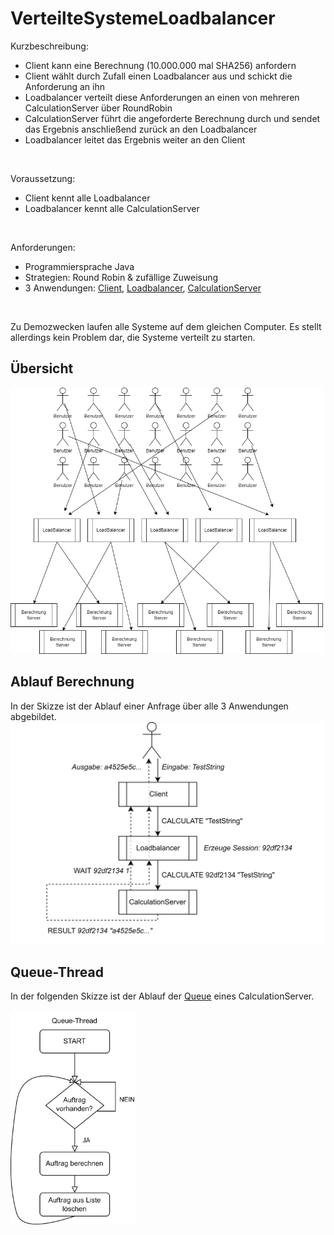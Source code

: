 # VerteilteSystemeLoadbalancer

Kurzbeschreibung:
- Client kann eine Berechnung (10.000.000 mal SHA256) anfordern
- Client wählt durch Zufall einen Loadbalancer aus und schickt die Anforderung an ihn
- Loadbalancer verteilt diese Anforderungen an einen von mehreren CalculationServer über RoundRobin
- CalculationServer führt die angeforderte Berechnung durch und sendet das Ergebnis anschließend zurück an den Loadbalancer
- Loadbalancer leitet das Ergebnis weiter an den Client
<br/>

Voraussetzung:
- Client kennt alle Loadbalancer
- Loadbalancer kennt alle CalculationServer
<br/>

Anforderungen:
- Programmiersprache Java
- Strategien: Round Robin & zufällige Zuweisung
- 3 Anwendungen: [Client](src/de/dhbw/loadbalancer/system/Client.java), [Loadbalancer](src/de/dhbw/loadbalancer/system/Loadbalancer.java), [CalculationServer](src/de/dhbw/loadbalancer/system/CalculationServer.java)

<br/>



Zu Demozwecken laufen alle Systeme auf dem gleichen Computer. Es stellt allerdings kein Problem dar, die Systeme verteilt zu starten.

## Übersicht
<img src="skizze.png" alt="skizze" width="500"/>

## Ablauf Berechnung
In der Skizze ist der Ablauf einer Anfrage über alle 3 Anwendungen abgebildet.
<img src="ablauf.png" alt="ablauf" width="500"/>

## Queue-Thread
In der folgenden Skizze ist der Ablauf der [Queue](src/de/dhbw/loadbalancer/system/queue/Queue.java) eines CalculationServer.
<br/><br/>
<img src="queue.png" alt="queue" width="200"/>
